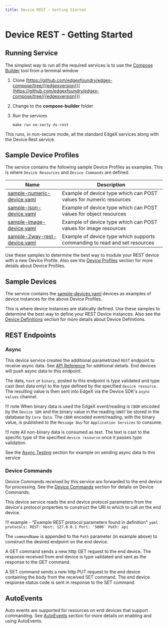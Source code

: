 ```yaml
---
title: Device REST - Getting Started
---
```


# Device REST - Getting Started

## Running Service

The simplest way to run all the required services is to use the [Compose Builder](https://github.com/edgexfoundry/edgex-compose/tree/{{edgexversion}}/compose-builder) tool from a terminal window

1. Clone [https://github.com/edgexfoundry/edgex-compose/tree/{{edgexversion}}](https://github.com/edgexfoundry/edgex-compose/tree/{{edgexversion}})

2. Change to the **compose-builder** folder

3. Run the services
    ```
    make run no-secty ds-rest
    ```

This runs, in non-secure mode, all the standard EdgeX services along with the Device Rest service.

## Sample Device Profiles

The service contains the following sample Device Profiles as examples. 
This is where `Device Resources` and `Device Commands` are defined.

| Name                                                                                                                                               | Description                                                  |
|----------------------------------------------------------------------------------------------------------------------------------------------------| ------------------------------------------------------------ |
| [sample-numeric-device.yaml](https://github.com/edgexfoundry/device-rest-go/blob/{{edgexversion}}/cmd/res/profiles/sample-numeric-device.yaml)     | Example of device type which can POST values for numeric resources |
| [sample-json-device.yaml](https://github.com/edgexfoundry/device-rest-go/blob/{{edgexversion}}/cmd/res/profiles/sample-json-device.yaml)           | Example of device type which can POST values for object resources |
| [sample-image-device.yaml](https://github.com/edgexfoundry/device-rest-go/blob/{{edgexversion}}/cmd/res/profiles/sample-image-device.yaml)         | Example of device type which can POST values for image resources |
| [sample-2way-rest-device.yaml](https://github.com/edgexfoundry/device-rest-go/blob/{{edgexversion}}/cmd/res/profiles/sample-2way-rest-device.yaml) | Example of device type which supports commanding to read and set resources |

Use these samples to determine the best way to module your REST device with a new Device Profile. 
Also see the [Device Profiles](../../details/DeviceProfiles.md) section for more details about Device Profiles.

## Sample Devices

The service contains the [sample-devices.yaml](https://github.com/edgexfoundry/device-rest-go/blob/{{edgexversion}}/cmd/res/devices/sample-devices.yaml) devices as examples of device instances for the above Device Profiles.

This is where device instances are statically defined. Use these samples to determine the best way to define your 
REST Device instances.
Also see the [Device Definitions](../../details/DeviceProfiles.md) section for more details about Device Definitions.

## REST Endpoints

### Async

This device service creates the additional parametrized `REST` endpoint to receive async data.
See [API Reference](ApiReference.md) for additional details. End devices will push async data to this endpoint.

The data, `text` or `binary`,  posted to this endpoint is type validated and type cast (text data only) to the type defined by the specified `device resource`. 
The resulting value is then sent into EdgeX via the Device SDK's `async values` channel.

!!! note
    When binary data is used the EdgeX event/reading is `CBOR` encoded by the `Device SDK` and the binary value in the reading is`NOT` be stored in the database by `Core Data`. The `CBOR` encoded event/reading, with the binary value, is published to the `Message Bus` for `Application Services` to consume.

!!! note
    All non-binary data is consumed as text. The text is cast to the specific type of the specified `device resource` once it passes type validation.

See the [Async Testing](howto/Testing.md#async) section for example on sending async data to this service

### Device Commands

Device Commands received by this service are forwarded to the end device for processing. 
See the [Device Commands](../../details/DeviceCommands.md) section for details on Device Commands.

This device service reads the end device protocol parameters from the device's protocol properties to construct the URI in which to call on the end device.

!!! example - "Example REST protocol parameters found in definition"
    ```yaml
        protocols:
          REST:
            Host: 127.0.0.1
            Port: '5000'
            Path: api
    ```

The `commandName` is appended to the `Path` parameter (in example above) to construct the desired endpoint on the end device.

A GET command sends a new http GET request to the end device. The response received from end device is type validated and sent as the response to the GET command.

A SET command sends a new http PUT request to the end device containing the body from the received SET command. The end device response status code is sent in response to the SET command.

## AutoEvents

Auto events are supported for  resources on end devices that support commanding.
See [AutoEvents](../../details/AutoEvents.md) section for more details on enabling and using AutoEvents.
